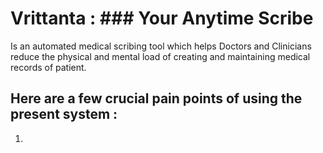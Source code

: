 # Vrittanta : ### Your Anytime Scribe


Is an automated medical scribing tool which helps Doctors and Clinicians reduce the physical and mental load of creating and maintaining medical records of patient.

## Here are a few crucial pain points of using the present system :

1. 
